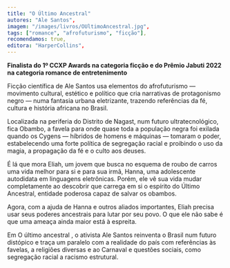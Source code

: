 ```yaml
---
title: "O Último Ancestral"
autores: "Ale Santos",
imagem: "/images/livros/OUltimoAncestral.jpg",
tags: ["romance", "afrofuturismo", "ficção"],
recomendamos: true,
editora: "HarperCollins",
---
```


**Finalista do 1º CCXP Awards na categoria ficção e do Prêmio Jabuti 2022 na categoria romance de entretenimento**

Ficção científica de Ale Santos usa elementos do afrofuturismo ― movimento cultural, estético e político que cria narrativas de protagonismo negro ― numa fantasia urbana eletrizante, trazendo referências da fé, cultura e história africana no Brasil.

Localizada na periferia do Distrito de Nagast, num futuro ultratecnológico, fica Obambo, a favela para onde quase toda a população negra foi exilada quando os Cygens ― híbridos de homens e máquinas ― tomaram o poder, estabelecendo uma forte política de segregação racial e proibindo o uso da magia, a propagação da fé e o culto aos deuses.

É lá que mora Eliah, um jovem que busca no esquema de roubo de carros uma vida melhor para si e para sua irmã, Hanna, uma adolescente autodidata em linguagens eletrônicas. Porém, ele vê sua vida mudar completamente ao descobrir que carrega em si o espírito do Último Ancestral, entidade poderosa capaz de salvar os obambos.

Agora, com a ajuda de Hanna e outros aliados importantes, Eliah precisa usar seus poderes ancestrais para lutar por seu povo. O que ele não sabe é que uma ameaça ainda maior está à espreita.

Em O último ancestral , o ativista Ale Santos reinventa o Brasil num futuro distópico e traça um paralelo com a realidade do país com referências às favelas, a religiões diversas e ao Carnaval e questões sociais, como segregação racial a racismo estrutural.
